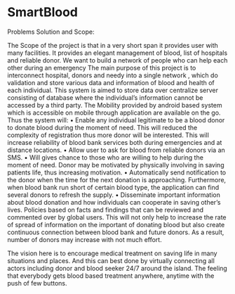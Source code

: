 # SmartBlood

Problems Solution and Scope:

The Scope of the project is that in a very short span it provides user with many facilities. It provides an elegant management of blood, list of hospitals and reliable donor. We want to build a network of people who can help each other during an emergency
The main purpose of this project is to interconnect hospital, donors and needy into a single network , which do validation and store various data and information of blood and health of each individual.
This system is aimed to store data over centralize server consisting of database where the individual’s information cannot be accessed by a third party.
The Mobility provided by android based system which is accessible on mobile through application are available on the go.
Thus the system will:
    • Enable any individual legitimate to be a blood donor to donate blood during the moment of need. This will reduced the complexity of registration thus more donor will be interested. This will increase reliability of blood bank services both during emergencies and at distance locations.
    • Allow user to ask for blood from reliable donors via an SMS.
    • Will gives chance to those who are willing to help during the moment of need. Donor may be motivated by physically involving in saving patients life, thus increasing motivation.
    • Automatically send notification to the donor when the time for the next donation is approaching. Furthermore, when blood bank run short of certain blood type, the application can find several donors to refresh the supply.
    • Disseminate important information about blood donation and how individuals can cooperate in saving other’s lives. Policies based on facts and findings that can be reviewed and commented over by global users. This will not only help to increase the rate of spread of information on the important of donating blood but also create continuous connection between blood bank and future donors. As a result, number of donors may increase with not much effort.

The vision here is to encourage medical treatment on saving life in many situations and places. And this can best done by virtually connecting all actors including donor and blood seeker 24/7 around the island. The feeling that everybody gets blood based treatment anywhere, anytime with the push of few buttons.
